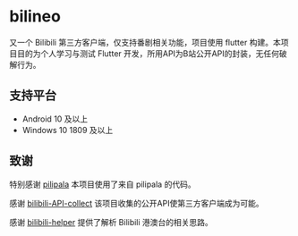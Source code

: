 # bilineo

又一个 Bilibili 第三方客户端，仅支持番剧相关功能，项目使用 flutter 构建。本项目目的为个人学习与测试 Flutter 开发，所用API为B站公开API的封装，无任何破解行为。

## 支持平台

- Android 10 及以上
- Windows 10 1809 及以上

## 致谢

特别感谢 [pilipala](https://github.com/guozhigq/pilipala) 本项目使用了来自 pilipala 的代码。

感谢 [bilibili-API-collect](https://github.com/SocialSisterYi/bilibili-API-collect) 该项目收集的公开API使第三方客户端成为可能。

感谢 [bilibili-helper](https://github.com/ipcjs/bilibili-helper) 提供了解析 Bilibili 港澳台的相关思路。
